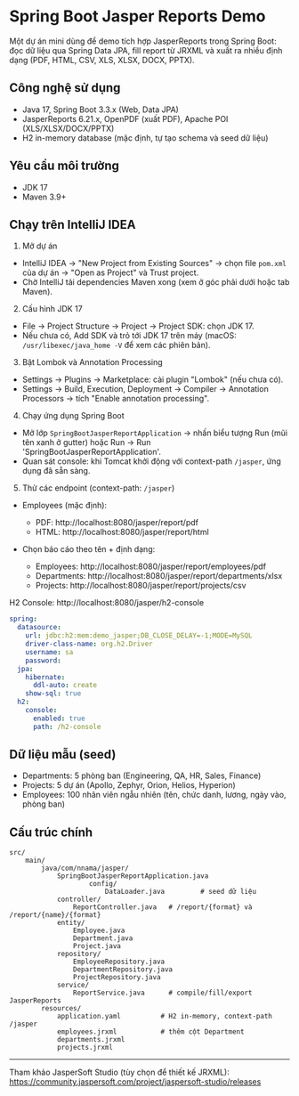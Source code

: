 # Spring Boot Jasper Reports Demo

Một dự án mini dùng để demo tích hợp JasperReports trong Spring Boot: đọc dữ liệu qua Spring Data JPA, fill report từ JRXML và xuất ra nhiều định dạng (PDF, HTML, CSV, XLS, XLSX, DOCX, PPTX).

## Công nghệ sử dụng
- Java 17, Spring Boot 3.3.x (Web, Data JPA)
- JasperReports 6.21.x, OpenPDF (xuất PDF), Apache POI (XLS/XLSX/DOCX/PPTX)
- H2 in-memory database (mặc định, tự tạo schema và seed dữ liệu)

## Yêu cầu môi trường
- JDK 17
- Maven 3.9+

## Chạy trên IntelliJ IDEA
1) Mở dự án
- IntelliJ IDEA → "New Project from Existing Sources" → chọn file `pom.xml` của dự án → "Open as Project" và Trust project.
- Chờ IntelliJ tải dependencies Maven xong (xem ở góc phải dưới hoặc tab Maven).

2) Cấu hình JDK 17
- File → Project Structure → Project → Project SDK: chọn JDK 17.
- Nếu chưa có, Add SDK và trỏ tới JDK 17 trên máy (macOS: `/usr/libexec/java_home -V` để xem các phiên bản).

3) Bật Lombok và Annotation Processing
- Settings → Plugins → Marketplace: cài plugin "Lombok" (nếu chưa có).
- Settings → Build, Execution, Deployment → Compiler → Annotation Processors → tích "Enable annotation processing".

4) Chạy ứng dụng Spring Boot
- Mở lớp `SpringBootJasperReportApplication` → nhấn biểu tượng Run (mũi tên xanh ở gutter) hoặc Run → Run 'SpringBootJasperReportApplication'.
- Quan sát console: khi Tomcat khởi động với context-path `/jasper`, ứng dụng đã sẵn sàng.

5) Thử các endpoint (context-path: `/jasper`)
- Employees (mặc định):
	- PDF: http://localhost:8080/jasper/report/pdf
	- HTML: http://localhost:8080/jasper/report/html

- Chọn báo cáo theo tên + định dạng:
	- Employees: http://localhost:8080/jasper/report/employees/pdf
	- Departments: http://localhost:8080/jasper/report/departments/xlsx
	- Projects: http://localhost:8080/jasper/report/projects/csv

H2 Console: http://localhost:8080/jasper/h2-console  
```yaml
spring:
  datasource:
    url: jdbc:h2:mem:demo_jasper;DB_CLOSE_DELAY=-1;MODE=MySQL
    driver-class-name: org.h2.Driver
    username: sa
    password:
  jpa:
    hibernate:
      ddl-auto: create
    show-sql: true
  h2:
    console:
      enabled: true
      path: /h2-console
```

## Dữ liệu mẫu (seed)
- Departments: 5 phòng ban (Engineering, QA, HR, Sales, Finance)
- Projects: 5 dự án (Apollo, Zephyr, Orion, Helios, Hyperion)
- Employees: 100 nhân viên ngẫu nhiên (tên, chức danh, lương, ngày vào, phòng ban)

## Cấu trúc chính
```
src/
	main/
		java/com/nnama/jasper/
			SpringBootJasperReportApplication.java
					config/
						DataLoader.java         # seed dữ liệu
			controller/
				ReportController.java   # /report/{format} và /report/{name}/{format}
			entity/
				Employee.java
				Department.java
				Project.java
			repository/
				EmployeeRepository.java
				DepartmentRepository.java
				ProjectRepository.java
			service/
				ReportService.java      # compile/fill/export JasperReports
		resources/
			application.yaml          # H2 in-memory, context-path /jasper
			employees.jrxml           # thêm cột Department
			departments.jrxml
			projects.jrxml
```

---

Tham khảo JasperSoft Studio (tùy chọn để thiết kế JRXML):  
https://community.jaspersoft.com/project/jaspersoft-studio/releases
